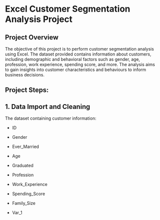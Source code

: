 # Excel Customer Segmentation Analysis Project

## Project Overview
The objective of this project is to perform customer segmentation analysis using Excel. The dataset provided contains information about customers, including demographic and behavioral factors such as gender, age, profession, work experience, spending score, and more. The analysis aims to gain insights into customer characteristics and behaviours to inform business decisions.

## Project Steps:
## 1. Data Import and Cleaning
The dataset containing customer information:

- ID
* Gender
+ Ever_Married
- Age 
* Graduated
+ Profession
- Work_Experience
* Spending_Score
+ Family_Size
- Var_1

